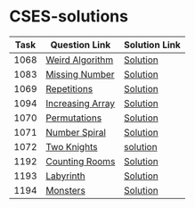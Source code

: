 # CSES-solutions

Task | Question Link | Solution Link
-------| ------------ | -------------
1068 | [Weird Algorithm](https://cses.fi/problemset/task/1068/) | [Solution](https://cses.fi/paste/09285a8ca69dd7a5360470/)
1083 | [Missing Number](https://cses.fi/problemset/task/1083/) | [Solution](https://cses.fi/paste/d7e8c28933415bcf360476/)
1069 | [Repetitions](https://cses.fi/problemset/task/1069/) | [Solution](https://cses.fi/paste/fb18ff0fbd101e9936047e/)
1094 | [Increasing Array](https://cses.fi/problemset/task/1094/) | [Solution](https://cses.fi/paste/bc136b2ccdb78287360496/)
1070 | [Permutations](https://cses.fi/problemset/task/1070/) | [Solution](https://cses.fi/paste/0115b8c67332a3e13604a7/)
1071 | [Number Spiral](https://cses.fi/problemset/task/1071/) | [Solution](https://cses.fi/paste/7a4c7b165734984f371bf2/)
1072 | [Two Knights](https://cses.fi/problemset/task/1072/) | [solution](https://cses.fi/paste/807a4533aeeb4d553737c9/)
1192 | [Counting Rooms](https://cses.fi/problemset/task/1192/) | [Solution](https://cses.fi/paste/3e7da5509c4003b0353d35/)
1193 | [Labyrinth](https://cses.fi/problemset/task/1193/) | [Solution](https://cses.fi/paste/3105a779e810d19e2c65b6/)
1194 | [Monsters](https://cses.fi/problemset/task/1194/) | [Solution](https://cses.fi/paste/0b77242642b770a7356c17/)
